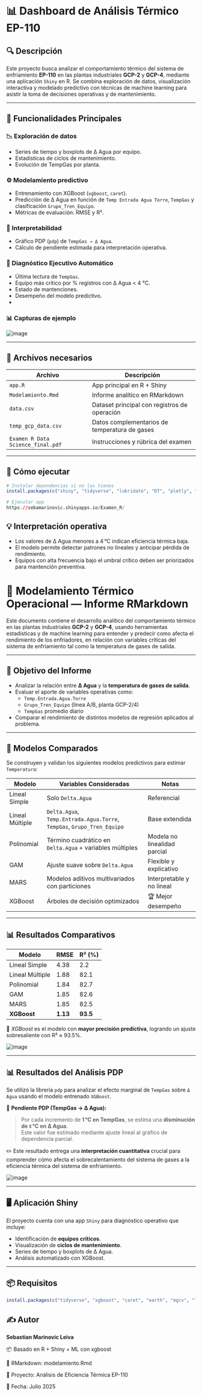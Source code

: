 # 📊 Dashboard de Análisis Térmico EP-110

## 🔍 Descripción

Este proyecto busca analizar el comportamiento térmico del sistema de enfriamiento **EP-110** en las plantas industriales **GCP-2** y **GCP-4**, mediante una aplicación `Shiny` en R. Se combina exploración de datos, visualización interactiva y modelado predictivo con técnicas de machine learning para asistir la toma de decisiones operativas y de mantenimiento.

---

## 🧪 Funcionalidades Principales
### 📉 Exploración de datos
- Series de tiempo y boxplots de Δ Agua por equipo.
- Estadísticas de ciclos de mantenimiento.
- Evolución de TempGas por planta.

### ⚙️ Modelamiento predictivo
- Entrenamiento con XGBoost (`xgboost`, `caret`).
- Predicción de Δ Agua en función de `Temp Entrada Agua Torre`, `TempGas` y clasificación `Grupo_Tren_Equipo`.
- Métricas de evaluación: RMSE y R².

### 🔬 Interpretabilidad
- Gráfico PDP (`pdp`) de `TempGas → Δ Agua`.
- Cálculo de pendiente estimada para interpretación operativa.

### 🧾 Diagnóstico Ejecutivo Automático
- Última lectura de `TempGas`.
- Equipo más crítico por % registros con Δ Agua < 4 °C.
- Estado de mantenciones.
- Desempeño del modelo predictivo.
- 
### 📊 Capturas de ejemplo
![image](https://github.com/user-attachments/assets/1136b320-e871-431a-a4b5-147d277ce123)

---

## 📁 Archivos necesarios

| Archivo                     | Descripción                                         |
|-----------------------------|-----------------------------------------------------|
| `app.R`                    | App principal en R + Shiny                          |
| `Modelamiento.Rmd`         | Informe analítico en RMarkdown                     |
| `data.csv`                 | Dataset principal con registros de operación        |
| `temp_gcp_data.csv`        | Datos complementarios de temperatura de gases       |
| `Examen R Data Science_final.pdf` | Instrucciones y rúbrica del examen         |

---

## 🚀 Cómo ejecutar

```r
# Instalar dependencias si no las tienes
install.packages(c("shiny", "tidyverse", "lubridate", "DT", "plotly", "glue", "xgboost", "caret", "earth"))

# Ejecutar app
https://sebamarinovic.shinyapps.io/Examen_R/
```

## 💡 Interpretación operativa
- Los valores de Δ Agua menores a 4 °C indican eficiencia térmica baja.
- El modelo permite detectar patrones no lineales y anticipar pérdida de rendimiento.
- Equipos con alta frecuencia bajo el umbral crítico deben ser priorizados para mantención preventiva.

# 📘 Modelamiento Térmico Operacional — Informe RMarkdown

Este documento contiene el desarrollo analítico del comportamiento térmico en las plantas industriales **GCP-2** y **GCP-4**, usando herramientas estadísticas y de machine learning para entender y predecir  como afecta el rendimiento de los enfriadores, en relación con variables críticas del sistema de enfriamiento tal como la temperatura de gases de salida. 

---

## 📌 Objetivo del Informe

- Analizar la relación entre **Δ Agua** y la **temperatura de gases de salida**.
- Evaluar el aporte de variables operativas como:
  - `Temp.Entrada.Agua.Torre`
  - `Grupo_Tren_Equipo` (línea A/B, planta GCP-2/4)
  - `TempGas` promedio diario
- Comparar el rendimiento de distintos modelos de regresión aplicados al problema.

---

## 🧪 Modelos Comparados

Se construyen y validan los siguientes modelos predictivos para estimar `Temperatura`:

| Modelo             | Variables Consideradas                                         | Notas |
|--------------------|---------------------------------------------------------------|-------|
| Lineal Simple      | Solo `Delta.Agua`                                             | Referencial |
| Lineal Múltiple    | `Delta.Agua`, `Temp.Entrada.Agua.Torre`, `TempGas`, `Grupo_Tren_Equipo` | Base extendida |
| Polinomial         | Término cuadrático en `Delta.Agua` + variables múltiples      | Modela no linealidad parcial |
| GAM                | Ajuste suave sobre `Delta.Agua`                               | Flexible y explicativo |
| MARS               | Modelos aditivos multivariados con particiones                | Interpretable y no lineal |
| XGBoost            | Árboles de decisión optimizados                               | 🏆 Mejor desempeño |

---

## 📊 Resultados Comparativos

| Modelo          | RMSE    | R² (%)  |
|-----------------|---------|---------|
| Lineal Simple   | 4.38    | 2.2     |
| Lineal Múltiple | 1.88    | 82.1    |
| Polinomial      | 1.84    | 82.7    |
| GAM             | 1.85    | 82.6    |
| MARS            | 1.85    | 82.5    |
| **XGBoost**     | **1.13**| **93.5**|

🔴 *XGBoost* es el modelo con **mayor precisión predictiva**, logrando un ajuste sobresaliente con R² ≈ 93.5%.

![image](https://github.com/user-attachments/assets/dedb3d0d-5cde-4aed-b71e-86f2c2ae32a2)

---

## 📊 Resultados del Análisis PDP

Se utilizó la librería `pdp` para analizar el efecto marginal de `TempGas` sobre `Δ Agua` usando el modelo entrenado `XGBoost`.

🔺 **Pendiente PDP (TempGas → Δ Agua):**  
> Por cada incremento de **1 °C en TempGas**, se estima una **disminución de `X` °C en Δ Agua**.  
> Este valor fue estimado mediante ajuste lineal al gráfico de dependencia parcial.

✏️ Este resultado entrega una **interpretación cuantitativa** crucial para comprender cómo afecta el sobrecalentamiento del sistema de gases a la eficiencia térmica del sistema de enfriamiento.

![image](https://github.com/user-attachments/assets/28777f04-2c24-4aef-9c07-f379a623de95)


---

## 🖥️ Aplicación Shiny

El proyecto cuenta con una app `Shiny` para diagnóstico operativo que incluye:

- Identificación de **equipos críticos**.
- Visualización de **ciclos de mantenimiento**.
- Series de tiempo y boxplots de Δ Agua.
- Análisis automatizado con XGBoost.

---

## 📦 Requisitos

```r
install.packages(c("tidyverse", "xgboost", "caret", "earth", "mgcv", "lubridate", "patchwork"))
```

## ✍️ Autor
**Sebastian Marinovic Leiva** 

📦 Basado en R + Shiny + ML con xgboost

📄 RMarkdown: modelamiento.Rmd

🧠 Proyecto: Análisis de Eficiencia Térmica EP-110

📅 Fecha: Julio 2025
